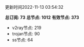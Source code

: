 更新时间2022-11-13 03:54:32

**总订阅: 73**
**总节点: 1012**
**有效节点: 373**
- v2ray节点: 219
- trojan节点: 90
- ss节点: 64
